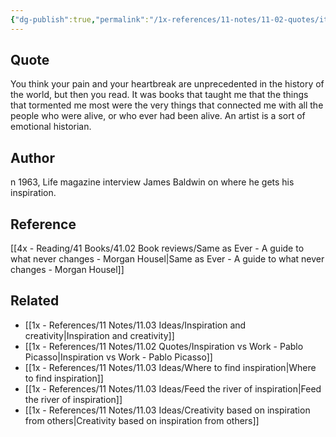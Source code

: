 ```yaml
---
{"dg-publish":true,"permalink":"/1x-references/11-notes/11-02-quotes/it-was-books-that-taught-me-that-the-things-that-tormented-me-most-were-the-very-things-that-connected-me-with-all-the-people-who-were-alive-or-who-ever-had-been-alive-james-baldwin/","title":"It was books that taught me that the things that tormented me most were the very things that connected me with all the people who were alive, or who ever had been alive - James Baldwin","created":"2025-07-06T19:48:09.752+03:00","updated":"2025-07-06T20:14:15.582+03:00"}
---
```



## Quote
You think your pain and your heartbreak are unprecedented in the history of the world, but then you read. It was books that taught me that the things that tormented me most were the very things that connected me with all the people who were alive, or who ever had been alive. An artist is a sort of emotional historian.

## Author
n 1963, Life magazine interview James Baldwin on where he gets his inspiration. 

## Reference
[[4x - Reading/41 Books/41.02 Book reviews/Same as Ever - A guide to what never changes - Morgan Housel\|Same as Ever - A guide to what never changes - Morgan Housel]]

## Related
- [[1x - References/11 Notes/11.03 Ideas/Inspiration and creativity\|Inspiration and creativity]]
- [[1x - References/11 Notes/11.02 Quotes/Inspiration vs Work - Pablo Picasso\|Inspiration vs Work - Pablo Picasso]]
- [[1x - References/11 Notes/11.03 Ideas/Where to find inspiration\|Where to find inspiration]]
- [[1x - References/11 Notes/11.03 Ideas/Feed the river of inspiration\|Feed the river of inspiration]]
- [[1x - References/11 Notes/11.03 Ideas/Creativity based on inspiration from others\|Creativity based on inspiration from others]]